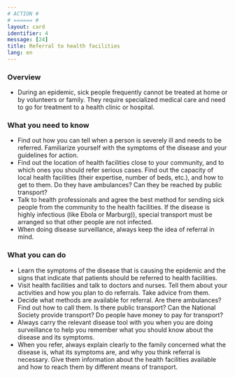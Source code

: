 ```yaml
---
# ACTION #
# ====== #
layout: card
identifier: 4
message: [24]
title: Referral to health facilities
lang: en
---
```


### Overview

- During an epidemic, sick people frequently cannot be treated at home or by volunteers or family. They require specialized medical care and need to go for treatment to a health clinic or hospital.

### What you need to know

- Find out how you can tell when a person is severely ill and needs to be referred. Familiarize yourself with the symptoms of the disease and your guidelines for action.
- Find out the location of health facilities close to your community, and to which ones you should refer serious cases. Find out the capacity of local health facilities (their expertise, number of beds, etc.), and how to get to them. Do they have ambulances? Can they be reached by public transport? 
- Talk to health professionals and agree the best method for sending sick people from the community to the health facilities. If the disease is highly infectious (like Ebola<a class="crosslink" href="{% render_depth %}{% render_link disease|17 %}"><i class="fas fa-external-link-alt" aria-hidden="true"></i></a> or Marburg<a class="crosslink" href="{% render_depth %}{% render_link disease|19 %}"><i class="fas fa-external-link-alt" aria-hidden="true"></i></a>)), special transport must be arranged so that other people are not infected.
- When doing disease surveillance, always keep the idea of referral in mind.

### What you can do

- Learn the symptoms of the disease that is causing the epidemic and the signs that indicate that patients should be referred to health facilities.
-	Visit health facilities and talk to doctors and nurses. Tell them about your activities and how you plan to do referrals. Take advice from them. 
-	Decide what methods are available for referral. Are there ambulances? Find out how to call them. Is there public transport? Can the National Society provide transport? Do people have money to pay for transport?
-	Always carry the relevant disease tool with you when you are doing surveillance to help you remember what you should know about the disease and its symptoms.
-	When you refer, always explain clearly to the family concerned what the disease is, what its symptoms are, and why you think referral is necessary. Give them information about the health facilities available and how to reach them by different means of transport. 
